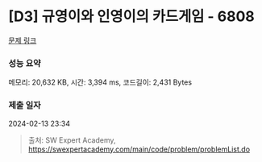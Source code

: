 # [D3] 규영이와 인영이의 카드게임 - 6808 

[문제 링크](https://swexpertacademy.com/main/code/problem/problemDetail.do?contestProbId=AWgv9va6HnkDFAW0) 

### 성능 요약

메모리: 20,632 KB, 시간: 3,394 ms, 코드길이: 2,431 Bytes

### 제출 일자

2024-02-13 23:34



> 출처: SW Expert Academy, https://swexpertacademy.com/main/code/problem/problemList.do